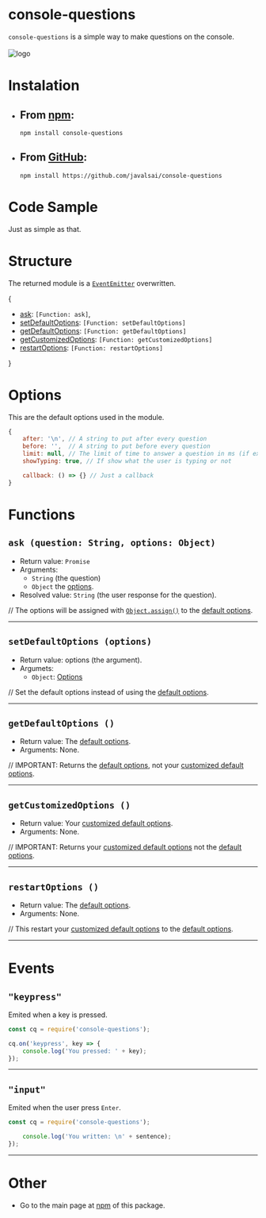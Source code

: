 console-questions
=================

`console-questions` is a simple way to make questions on the console.
\
\
![logo](https://cq-storage.javalsai9199.repl.co/docs/1.1.0/rounded-banner.png)



Instalation
===========
* ## From **[npm](https://www.npmjs.com/package/console-questions)**:
  ```
  npm install console-questions
  ```
* ## From **[GitHub](https://github.com/javalsai/console-questions)**:
  ```
  npm install https://github.com/javalsai/console-questions
  ```


Code Sample
===========


Just as simple as that.





Structure
=========

The returned module is a [`EventEmitter`](https://nodejs.org/api/events.html#events_class_eventemitter) overwritten.

\{

* [ask](#ask-question-string-options-object): `[Function: ask]`,
* [setDefaultOptions](#setdefaultoptions-options): `[Function: setDefaultOptions]`
* [getDefaultOptions](#getdefaultoptions-): `[Function: getDefaultOptions]`
* [getCustomizedOptions](#getcustomizedoptions-): `[Function: getCustomizedOptions]`
* [restartOptions](#restartoptions-): `[Function: restartOptions]`

}






Options
=======
This are the default options used in the module.

```javascript
{
    after: '\n', // A string to put after every question
    before: '',  // A string to put before every question
    limit: null, // The limit of time to answer a question in ms (if exceeded return null)
    showTyping: true, // If show what the user is typing or not

    callback: () => {} // Just a callback
}
```





Functions
=========

`ask (question: String, options: Object)`
-----------------------------------------
* Return value: `Promise`
* Arguments: 
  * `String` (the question)
  * `Object` the [options](#options).
* Resolved value: `String` (the user response for the question).

// The options will be assigned with [`Object.assign()`](https://developer.mozilla.org/en-US/docs/Web/JavaScript/Reference/Global_Objects/Object/assign) to the [default options](#options).

---

`setDefaultOptions (options)`
-----------------------------
* Return value: options (the argument).
* Argumets:
  * `Object`: [Options](#options)

// Set the default options instead of using the [default options](#options).

---

`getDefaultOptions ()`
----------------------
* Return value: The [default options](#options).
* Arguments: None.

// IMPORTANT: Returns the [default options](#options), not your [customized default options](#setdefaultoptions-options).

---

`getCustomizedOptions ()`
-------------------------
* Return value: Your [customized default options](#setdefaultoptions-options).
* Arguments: None.

// IMPORTANT: Returns your [customized default options](#setdefaultoptions-options) not the [default options](#options).

---

`restartOptions ()`
-------------------
* Return value: The [default options](#options).
* Arguments: None.

// This restart your [customized default options](#setdefaultoptions-options) to the [default options](#options).

---


Events
======
`"keypress"`
------------

Emited when a key is pressed.
```javascript
const cq = require('console-questions');

cq.on('keypress', key => {
    console.log('You pressed: ' + key);
});
```
---

`"input"`
---------

Emited when the user press `Enter`.
```javascript
const cq = require('console-questions');

    console.log('You written: \n' + sentence);
});
```
---






Other
=====

* Go to the main page at [npm](https://www.npmjs.com/package/console-questions) of this package.
